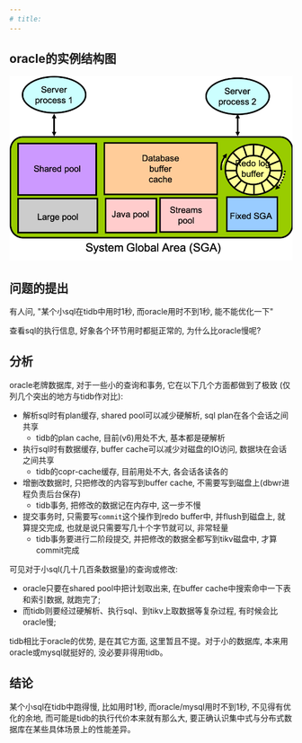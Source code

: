 ```yaml
---
# title: 
---
```

## oracle的实例结构图

![sga结构图](./img/典型-SQL慢-不如oracle快.png)

## 问题的提出
有人问, "某个小sql在tidb中用时1秒, 而oracle用时不到1秒, 能不能优化一下"

查看sql的执行信息, 好象各个环节用时都挺正常的, 为什么比oracle慢呢?

## 分析
oracle老牌数据库, 对于一些小的查询和事务, 它在以下几个方面都做到了极致 (仅列几个突出的地方与tidb作对比):
-   解析sql时有plan缓存, shared pool可以减少硬解析, sql plan在各个会话之间共享
    *   tidb的plan cache, 目前(v6)用处不大, 基本都是硬解析
-   执行sql时有数据缓存, buffer cache可以减少对磁盘的IO访问, 数据块在会话之间共享
    *   tidb的copr-cache缓存, 目前用处不大, 各会话各读各的
-   增删改数据时, 只把修改的内容写到buffer cache, 不需要写到磁盘上(dbwr进程负责后台保存)
    *   tidb事务, 把修改的数据记在内存中, 这一步不慢
-   提交事务时, 只需要写`commit`这个操作到redo buffer中, 并flush到磁盘上, 就算提交完成, 也就是说只需要写几十个字节就可以, 非常轻量
    *   tidb事务要进行二阶段提交, 并把修改的数据全都写到tikv磁盘中, 才算commit完成

可见对于小sql(几十几百条数据量)的查询或修改:
-   oracle只要在shared pool中把计划取出来, 在buffer cache中搜索命中一下表和索引数据, 就跑完了;
-   而tidb则要经过硬解析、执行sql、到tikv上取数据等复杂过程, 有时候会比oracle慢;

tidb相比于oracle的优势, 是在其它方面, 这里暂且不提。对于小的数据库, 本来用oracle或mysql就挺好的, 没必要非得用tidb。

## 结论
某个小sql在tidb中跑得慢, 比如用时1秒, 而oracle/mysql用时不到1秒, 不见得有优化的余地, 而可能是tidb的执行代价本来就有那么大, 要正确认识集中式与分布式数据库在某些具体场景上的性能差异。


